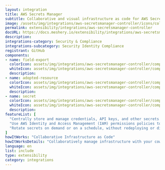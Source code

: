 ```yaml
---
layout: integration
title: AWS Secrets Manager
subtitle: Collaborative and visual infrastructure as code for AWS Secrets Manager
image: /assets/img/integrations/aws-secretsmanager-controller/icons/color/aws-secretsmanager-controller-color.svg
permalink: extensibility/integrations/aws-secretsmanager-controller
docURL: https://docs.meshery.io/extensibility/integrations/aws-secretsmanager-controller
description: 
integrations-category: Security & Compliance
integrations-subcategory: Security Identity Compliance
registrant: GitHub
components: 
- name: field-export
  colorIcon: assets/img/integrations/aws-secretsmanager-controller/components/field-export/icons/color/field-export-color.svg
  whiteIcon: assets/img/integrations/aws-secretsmanager-controller/components/field-export/icons/white/field-export-white.svg
  description: 
- name: adopted-resource
  colorIcon: assets/img/integrations/aws-secretsmanager-controller/components/adopted-resource/icons/color/adopted-resource-color.svg
  whiteIcon: assets/img/integrations/aws-secretsmanager-controller/components/adopted-resource/icons/white/adopted-resource-white.svg
  description: 
- name: secret
  colorIcon: assets/img/integrations/aws-secretsmanager-controller/components/secret/icons/color/secret-color.svg
  whiteIcon: assets/img/integrations/aws-secretsmanager-controller/components/secret/icons/white/secret-white.svg
  description: 
featureList: [
  "Centrally store and manage credentials, API keys, and other secrets.",
  "Use AWS Identity and Access Management (IAM) permissions policies to manage access to your secrets.",
  "Rotate secrets on demand or on a schedule, without redeploying or disrupting active applications."
]
howItWorks: "Collaborative Infrastructure as Code"
howItWorksDetails: "Collaboratively manage infrastructure with your coworkers synchronously sharing the same designs."
language: en
list: include
type: extensibility
category: integrations
---
```

